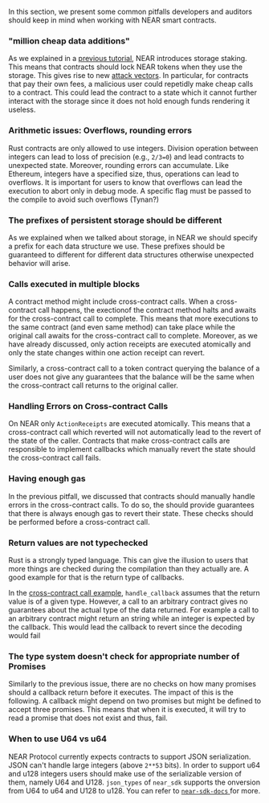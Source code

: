 In this section, we present some common pitfalls developers and auditors should keep in mind when working with NEAR smart contracts.

### "million cheap data additions"


As we explained in a [previous tutorial](``storage.md``), NEAR introduces storage staking. This means that contracts should lock NEAR tokens when they use the storage. This gives rise to new [attack vectors](https://docs.near.org/docs/concepts/storage-staking). In particular, for contracts that pay their own fees, a malicious user could repetidly make cheap calls to a contract. This could lead the contract to a state which it cannot further interact with the storage since it does not hold enough funds rendering it useless.

### Arithmetic issues: Overflows, rounding errors

Rust contracts are only allowed to use integers. Division operation between integers can lead to loss of precision (e.g., ``2/3=0``) and lead contracts to unexpected state. Moreover, rounding errors can accumulate. Like Ethereum, integers have a specified size, thus, operations can lead to overflows. It is important for users to know that overflows can lead the execution to abort only in debug mode. A specific flag must be passed to the compile to avoid such overflows (Tynan?)

### The prefixes of persistent storage should be different

As we explained when we talked about storage, in NEAR we should specify a prefix for each data structure we use. These prefixes should be guaranteed to different for different data structures otherwise unexpected behavior will arise. 

### Calls executed in multiple blocks

A contract method might include cross-contract calls. When a cross-contract call happens, the exectionof the contract method halts and awaits for the cross-contract call to complete. This means that more executions to the same contract (and even same method) can take place while the original call awaits for the cross-contract call to complete. Moreover, as we have already discussed, only action receipts are executed atomically and only the state changes within one action receipt can revert. 

Similarly, a cross-contract call to a token contract querying the balance of a user does not give any guarantees that the balance will be the same when the cross-contract call returns to the original caller.

### Handling Errors on Cross-contract Calls

On NEAR only ``ActionReceipts`` are executed atomically. This means that a cross-contract call which reverted will not automatically lead to the revert of the state of the caller. Contracts that make cross-contract calls are responsible to implement callbacks which manually revert the state should the cross-contract call fails.

### Having enough gas

In the previous pitfall, we discussed that contracts should manually handle errors in the cross-contract calls. To do so, the should provide guarantees that there is always enough gas to revert their state. These checks should be performed before a cross-contract call. 

### Return values are not typechecked

Rust is a strongly typed language. This can give the illusion to users that more things are checked during the compilation than they actually are. A good example for that is the return type of callbacks.

In the [cross-contract call example](cross-contract-calls.md), ``handle_callback`` assumes that the return value is of a given type. However, a call to an arbitrary contract gives no guarantees about the actual type of the data returned. For example a call to an arbitrary contract might return an string while an integer is expected by the callback. This would lead the callback to revert since the decoding would fail

### The type system doesn't check for appropriate number of Promises

Similarly to the previous issue, there are no checks on how many promises should a callback return before it executes. The impact of this is the following. A callback might depend on two promises but might be defined to accept three promises. This means that when it is executed, it will try to read a promise that does not exist and thus, fail. 

### When to use U64 vs u64

NEAR Protocol currently expects contracts to support JSON serialization. JSON can't handle large integers (above `2**53` bits). In order to support u64 and u128 integers users should make use of the serializable version of them, namely U64 and U128. ``json_types`` of ``near_sdk`` supports the onversion from U64 to u64 and U128 to u128. You can refer to [``near-sdk-docs`` ](https://github.com/near/sdk-docs/blob/93e2fa29f3f38fc3870d404555cf843b765ac34a/docs/contract-interface/serialization-interface.md) for more.

